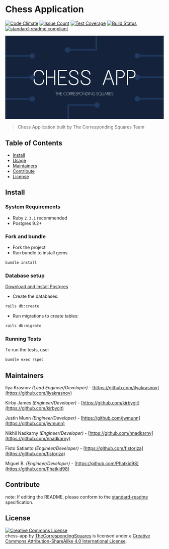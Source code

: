 # Chess Application


[![Code Climate](https://codeclimate.com/github/TheCorrespondingSquares/chess-app/badges/gpa.svg)](https://codeclimate.com/github/TheCorrespondingSquares/chess-app)
[![Issue Count](https://codeclimate.com/github/TheCorrespondingSquares/chess-app/badges/issue_count.svg)](https://codeclimate.com/github/TheCorrespondingSquares/chess-app)
[![Test Coverage](https://codeclimate.com/github/TheCorrespondingSquares/chess-app/badges/coverage.svg)](https://codeclimate.com/github/TheCorrespondingSquares/chess-app/coverage)
[![Build Status](https://travis-ci.org/TheCorrespondingSquares/chess-app.svg?branch=master)](https://travis-ci.org/TheCorrespondingSquares/chess-app)
[![standard-readme compliant](https://img.shields.io/badge/standard--readme-OK-green.svg?style=flat-square)](https://github.com/RichardLitt/standard-readme)

![banner](./public/home.png)




> Chess Application built by The Corresponding Squares Team

## Table of Contents

- [Install](#install)
- [Usage](#usage)
- [Maintainers](#maintainers)
- [Contribute](#contribute)
- [License](#license)

## Install

### System Requirements
- Ruby `2.3.1` recommended
- Postgres 9.2+

### Fork and bundle
- Fork the project
- Run bundle to install gems
```bash
bundle install
```

### Database setup

[Download and Install Postgres](https://www.postgresql.org/download/)

- Create the databases:
```bash
rails db:create
```

- Run migrations to create tables:
```bash
rails db:migrate
```

### Running Tests

To run the tests, use:

```bash
bundle exec rspec
```

## Maintainers

Ilya Krasnov _(Lead Engineer/Developer)_ - [https://github.com/ilyakrasnov](https://github.com/ilyakrasnov)

Kirby James _(Engineer/Developer)_ - [https://github.com/kirbygit](https://github.com/kirbygit)

Justin Munn _(Engineer/Developer)_ - [https://github.com/jwmunn](https://github.com/jwmunn)

Nikhil Nadkarny _(Engineer/Developer)_ - [https://github.com/nnadkarny](https://github.com/nnadkarny)

Fisto Satianto _(Engineer/Developer)_ - [https://github.com/fistoriza](https://github.com/fistoriza)

Miguel B. _(Engineer/Developer)_ - [https://github.com/Phatkid98](https://github.com/Phatkid98)

## Contribute



note: If editing the README, please conform to the [standard-readme](https://github.com/RichardLitt/standard-readme) specification.

## License

<a rel="license" href="http://creativecommons.org/licenses/by-sa/4.0/"><img alt="Creative Commons License" style="border-width:0" src="https://i.creativecommons.org/l/by-sa/4.0/88x31.png" /></a><br /><span xmlns:dct="http://purl.org/dc/terms/" property="dct:title">chess-app</span> by <a xmlns:cc="http://creativecommons.org/ns#" href="https://github.com/TheCorrespondingSquares" property="cc:attributionName" rel="cc:attributionURL">TheCorrespondingSquares</a> is licensed under a <a rel="license" href="http://creativecommons.org/licenses/by-sa/4.0/">Creative Commons Attribution-ShareAlike 4.0 International License</a>.
